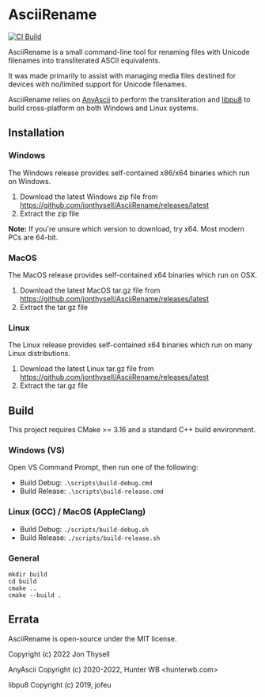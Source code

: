 # AsciiRename #

[![CI Build](https://github.com/jonthysell/AsciiRename/actions/workflows/ci.yml/badge.svg)](https://github.com/jonthysell/AsciiRename/actions/workflows/ci.yml)

AsciiRename is a small command-line tool for renaming files with Unicode filenames into transliterated ASCII equivalents.

It was made primarily to assist with managing media files destined for devices with no/limited support for Unicode filenames.

AsciiRename relies on [AnyAscii](https://github.com/anyascii/anyascii) to perform the transliteration and [libpu8](https://github.com/jofeu/libpu8) to build cross-platform on both Windows and Linux systems.

## Installation ##

### Windows ###

The Windows release provides self-contained x86/x64 binaries which run on Windows.

1. Download the latest Windows zip file from https://github.com/jonthysell/AsciiRename/releases/latest
2. Extract the zip file

**Note:** If you're unsure which version to download, try x64. Most modern PCs are 64-bit.

### MacOS ###

The MacOS release provides self-contained x64 binaries which run on OSX.

1. Download the latest MacOS tar.gz file from https://github.com/jonthysell/AsciiRename/releases/latest
2. Extract the tar.gz file

### Linux ###

The Linux release provides self-contained x64 binaries which run on many Linux distributions.

1. Download the latest Linux tar.gz file from https://github.com/jonthysell/AsciiRename/releases/latest
2. Extract the tar.gz file

## Build ##

This project requires CMake >= 3.16 and a standard C++ build environment.

### Windows (VS) ###

Open VS Command Prompt, then run one of the following:

* Build Debug: `.\scripts\build-debug.cmd`
* Build Release: `.\scripts\build-release.cmd`

### Linux (GCC) / MacOS (AppleClang) ###

* Build Debug: `./scripts/build-debug.sh`
* Build Release: `./scripts/build-release.sh`

### General ###

```
mkdir build
cd build
cmake ..
cmake --build .
```

## Errata ##

AsciiRename is open-source under the MIT license.

Copyright (c) 2022 Jon Thysell

AnyAscii Copyright (c) 2020-2022, Hunter WB <hunterwb.com>

libpu8 Copyright (c) 2019, jofeu

